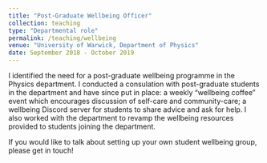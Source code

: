 ```yaml
---
title: "Post-Graduate Wellbeing Officer"
collection: teaching
type: "Departmental role"
permalink: /teaching/wellbeing
venue: "University of Warwick, Department of Physics"
date: September 2018 - October 2019
---
```


I identified the need for a post-graduate wellbeing programme in the Physics department. I conducted a consulation with post-graduate students in the department and have since put in place: a weekly “wellbeing coffee” event which encourages discussion of self-care and community-care; a wellbeing Discord server for students to share advice and ask for help. I also worked with the department to revamp the wellbeing resources provided to students joining the department.

If you would like to talk about setting up your own student wellbeing group, please get in touch!
